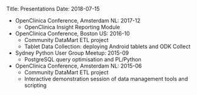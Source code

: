 Title: Presentations
Date: 2018-07-15


- OpenClinica Conference, Amsterdam NL: 2017-12
    + OpenClinica Insight Reporting Module
- OpenClinica Conference, Boston US: 2016-10
    + Community DataMart ETL project
    + Tablet Data Collection: deploying Android tablets and ODK Collect
- Sydney Python User Group Meetup: 2015-09
    + PostgreSQL query optimisation and PL/Python
- OpenClinica Conference, Amsterdam NL: 2015-06
    + Community DataMart ETL project
    + Interactive demonstration session of data management tools and scripting
